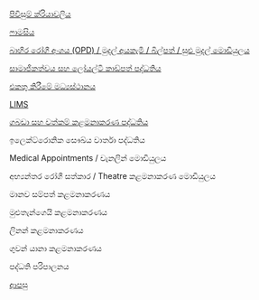 [පිවිසුම් ක්රියාවලිය](https://github.com/hmislk/hmis/wiki/%E0%B6%B4%E0%B7%92%E0%B7%80%E0%B7%92%E0%B7%83%E0%B7%94%E0%B6%B8%E0%B7%8A-%E0%B6%9A%E0%B7%8A%E0%B6%BB%E0%B7%92%E0%B6%BA%E0%B7%8F%E0%B7%80%E0%B6%BD%E0%B7%92%E0%B6%BA)

[ෆාමසිය](https://github.com/hmislk/hmis/wiki/%E0%B7%86%E0%B7%8F%E0%B6%B8%E0%B7%83%E0%B7%92%E0%B6%BA)

[බාහිර රෝගී අංශය (OPD) / මුදල් අයකැමි / බිල්පත් / සුළු මුදල් මොඩියුලය](https://github.com/hmislk/hmis/wiki/%E0%B6%B6%E0%B7%8F%E0%B7%84%E0%B7%92%E0%B6%BB-%E0%B6%BB%E0%B7%9D%E0%B6%9C%E0%B7%93-%E0%B6%85%E0%B6%82%E0%B7%81%E0%B6%BA-(OPD)---%E0%B6%B8%E0%B7%94%E0%B6%AF%E0%B6%BD%E0%B7%8A-%E0%B6%85%E0%B6%BA%E0%B6%9A%E0%B7%90%E0%B6%B8%E0%B7%92--%E0%B6%B6%E0%B7%92%E0%B6%BD%E0%B7%8A%E0%B6%B4%E0%B6%AD%E0%B7%8A--%E0%B7%83%E0%B7%94%E0%B7%85%E0%B7%94-%E0%B6%B8%E0%B7%94%E0%B6%AF%E0%B6%BD%E0%B7%8A-%E0%B6%B8%E0%B7%9C%E0%B6%A9%E0%B7%92%E0%B6%BA%E0%B7%94%E0%B6%BD%E0%B6%BA)

[සාමාජිකත්වය සහ ලෝයල්ටි කාඩ්පත් පද්ධතිය](https://github.com/hmislk/hmis/wiki/%E0%B7%83%E0%B7%8F%E0%B6%B8%E0%B7%8F%E0%B6%A2%E0%B7%92%E0%B6%9A%E0%B6%AD%E0%B7%8A%E0%B7%80%E0%B6%BA-%E0%B7%83%E0%B7%84-%E0%B6%BD%E0%B7%9D%E0%B6%BA%E0%B6%BD%E0%B7%8A%E0%B6%A7%E0%B7%92-%E0%B6%9A%E0%B7%8F%E0%B6%A9%E0%B7%8A%E0%B6%B4%E0%B6%AD%E0%B7%8A-%E0%B6%B4%E0%B6%AF%E0%B7%8A%E0%B6%B0%E0%B6%AD%E0%B7%92%E0%B6%BA)


[එකතු කිරීමේ මධ්‍යස්ථානය](https://github.com/hmislk/hmis/wiki/%E0%B6%91%E0%B6%9A%E0%B6%AD%E0%B7%94-%E0%B6%9A%E0%B7%92%E0%B6%BB%E0%B7%93%E0%B6%B8%E0%B7%9A-%E0%B6%B8%E0%B6%B0%E0%B7%8A%E2%80%8D%E0%B6%BA%E0%B7%83%E0%B7%8A%E0%B6%AE%E0%B7%8F%E0%B6%B1%E0%B6%BA) 

[LIMS](https://github.com/hmislk/hmis/wiki/%E0%B6%BB%E0%B7%83%E0%B7%8F%E0%B6%BA%E0%B6%B1%E0%B7%8F%E0%B6%9C%E0%B7%8F%E0%B6%BB-%E0%B6%AD%E0%B7%9C%E0%B6%BB%E0%B6%AD%E0%B7%94%E0%B6%BB%E0%B7%94-%E0%B6%9A%E0%B7%85%E0%B6%B8%E0%B6%B1%E0%B7%8F%E0%B6%9A%E0%B6%BB%E0%B6%AB-%E0%B6%B4%E0%B6%AF%E0%B7%8A%E0%B6%B0%E0%B6%AD%E0%B7%92%E0%B6%BA-(LIMS))

[ගබඩා සහ වත්කම් කළමනාකරණ පද්ධතිය](https://github.com/hmislk/hmis/wiki/%E0%B6%9C%E0%B6%B6%E0%B6%A9%E0%B7%8F-%E0%B7%83%E0%B7%84-%E0%B7%80%E0%B6%AD%E0%B7%8A%E0%B6%9A%E0%B6%B8%E0%B7%8A-%E0%B6%9A%E0%B7%85%E0%B6%B8%E0%B6%B1%E0%B7%8F%E0%B6%9A%E0%B6%BB%E0%B6%AB-%E0%B6%B4%E0%B6%AF%E0%B7%8A%E0%B6%B0%E0%B6%AD%E0%B7%92%E0%B6%BA)

ඉලෙක්ට්රොනික සෞඛ්ය වාර්තා පද්ධතිය

Medical Appointments / චැනලින් මොඩියුලය

අභ්‍යන්තර රෝගී සත්කාර / Theatre කළමනාකරණ මොඩියුලය

මානව සම්පත් කළමනාකරණය

මුළුතැන්ගෙයි කළමනාකරණය

ලිනන් කළමනාකරණය

ගුවන් යානා කළමනාකරණය

පද්ධති පරිපාලනය

[ආපසු](https://github.com/hmislk/hmis/wiki/%E0%B7%83%E0%B7%92%E0%B6%82%E0%B7%84%E0%B6%BD)